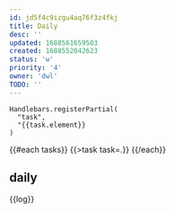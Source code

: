 ```yaml
---
id: jd5f4c9izgu4aq76f3z4fkj
title: Daily
desc: ''
updated: 1688561659503
created: 1688552042623
status: 'w'
priority: '4'
owner: 'dwl'
TODO: ''
---
```


<!--
- inherit todo-elements not done in hierarchy
- scoping
-->

```handlebar
Handlebars.registerPartial(
  "task",
  "{{task.element}}
)
```

{{#each tasks}}
  {{>task task=.}}
{{/each}}

## daily
{{log}}